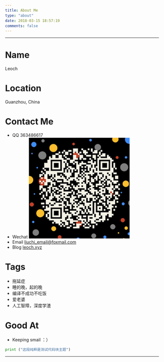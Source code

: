 ```yaml
---
title: About Me
type: "about"
date: 2018-03-15 18:57:19
comments: false
---
```

---
# Name
Leoch
# Location 
Guanzhou, China
# Contact Me
- QQ 363486617
- Wechat ![image](/images/mywechat.png)
- Email <liuchi_email@foxmail.com>
- Blog [leoch.xyz](http://leoch.xyz)

# Tags 
- 拖延症
- 睡的晚，起的晚
- 编译不成功不吃饭
- 爱老婆
- 人工智障，深度学渣

# Good At
- Keeping smail ：）

```python
print ("这段纯粹是测试代码块主题")
```
--------------